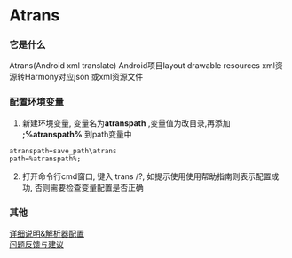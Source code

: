 # Atrans

### 它是什么

Atrans(Android xml translate) Android项目layout drawable resources xml资源转Harmony对应json 或xml资源文件

### 配置环境变量
1. 新建环境变量, 变量名为**atranspath** ,变量值为改目录,再添加 **;%atranspath%** 到path变量中
```path
atranspath=save_path\atrans
path=%atranspath%;
```
2. 打开命令行cmd窗口, 键入 trans /?, 如提示使用使用帮助指南则表示配置成功, 否则需要检查变量配置是否正确

### 其他
[详细说明&解析器配置](https://github.com/yuxiangxin/Atrans)    
[问题反馈与建议](https://github.com/yuxiangxin/Atrans/issues/new)
